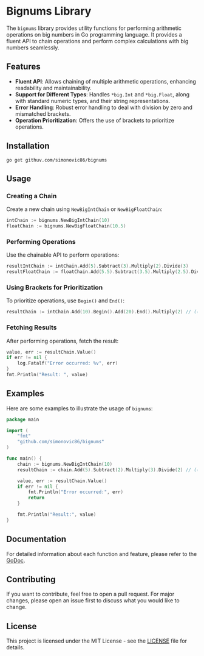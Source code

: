 # Bignums Library

The `bignums` library provides utility functions for performing arithmetic operations on big numbers in Go programming language. It provides a fluent API to chain operations and perform complex calculations with big numbers seamlessly.

## Features

- **Fluent API**: Allows chaining of multiple arithmetic operations, enhancing readability and maintainability.
- **Support for Different Types**: Handles `*big.Int` and `*big.Float`, along with standard numeric types, and their string representations.
- **Error Handling**: Robust error handling to deal with division by zero and mismatched brackets.
- **Operation Prioritization**: Offers the use of brackets to prioritize operations.

## Installation

```shell
go get githuv.com/simonovic86/bignums
```

## Usage

### Creating a Chain
Create a new chain using `NewBigIntChain` or `NewBigFloatChain`:

```go
intChain := bignums.NewBigIntChain(10)
floatChain := bignums.NewBigFloatChain(10.5)
```

### Performing Operations
Use the chainable API to perform operations:

```go
resultIntChain := intChain.Add(5).Subtract(3).Multiply(2).Divide(3)
resultFloatChain := floatChain.Add(5.5).Subtract(3.5).Multiply(2.5).Divide(3.5)
```

### Using Brackets for Prioritization
To prioritize operations, use `Begin()` and `End()`:

```go
resultChain := intChain.Add(10).Begin().Add(20).End().Multiply(2) // ((10+20)*2)
```

### Fetching Results
After performing operations, fetch the result:

```go
value, err := resultChain.Value()
if err != nil {
    log.Fatalf("Error occurred: %v", err)
}
fmt.Println("Result: ", value)
```

## Examples
Here are some examples to illustrate the usage of `bignums`:

```go
package main

import (
    "fmt"
    "github.com/simonovic86/bignums"
)

func main() {
    chain := bignums.NewBigIntChain(10)
    resultChain := chain.Add(5).Subtract(2).Multiply(3).Divide(2) // ((10 + 5 - 2) * 3) / 2

    value, err := resultChain.Value()
    if err != nil {
        fmt.Println("Error occurred:", err)
        return
    }

    fmt.Println("Result:", value)
}
```

## Documentation
For detailed information about each function and feature, please refer to the [GoDoc](https://pkg.go.dev/<your-library-path>/bignums).

## Contributing
If you want to contribute, feel free to open a pull request. For major changes, please open an issue first to discuss what you would like to change.

## License
This project is licensed under the MIT License - see the [LICENSE](LICENSE) file for details.
